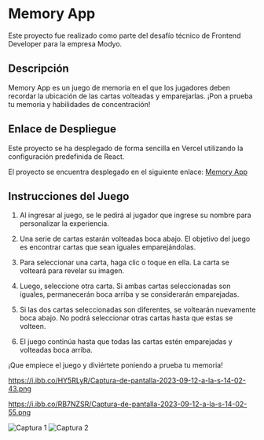 # Memory App

Este proyecto fue realizado como parte del desafío técnico de Frontend Developer para la empresa Modyo.

## Descripción

Memory App es un juego de memoria en el que los jugadores deben recordar la ubicación de las cartas volteadas y emparejarlas. ¡Pon a prueba tu memoria y habilidades de concentración!

## Enlace de Despliegue
Este proyecto se ha desplegado de forma sencilla en Vercel utilizando la configuración predefinida de React.

El proyecto se encuentra desplegado en el siguiente enlace: [Memory App](https://memoryapp-livid.vercel.app/)

## Instrucciones del Juego

1. Al ingresar al juego, se le pedirá al jugador que ingrese su nombre para personalizar la experiencia.

2. Una serie de cartas estarán volteadas boca abajo. El objetivo del juego es encontrar cartas que sean iguales emparejándolas.

3. Para seleccionar una carta, haga clic o toque en ella. La carta se volteará para revelar su imagen.

4. Luego, seleccione otra carta. Si ambas cartas seleccionadas son iguales, permanecerán boca arriba y se considerarán emparejadas.

5. Si las dos cartas seleccionadas son diferentes, se voltearán nuevamente boca abajo. No podrá seleccionar otras cartas hasta que estas se volteen.

6. El juego continúa hasta que todas las cartas estén emparejadas y volteadas boca arriba.

¡Que empiece el juego y diviértete poniendo a prueba tu memoria!

https://i.ibb.co/HY5RLyR/Captura-de-pantalla-2023-09-12-a-la-s-14-02-43.png

https://i.ibb.co/RB7NZSR/Captura-de-pantalla-2023-09-12-a-la-s-14-02-55.png

![Captura 1](https://i.ibb.co/RB7NZSR/Captura-de-pantalla-2023-09-12-a-la-s-14-02-43.png) ![Captura 2](https://i.ibb.co/HY5RLyR/Captura-de-pantalla-2023-09-12-a-la-s-14-02-43.png)